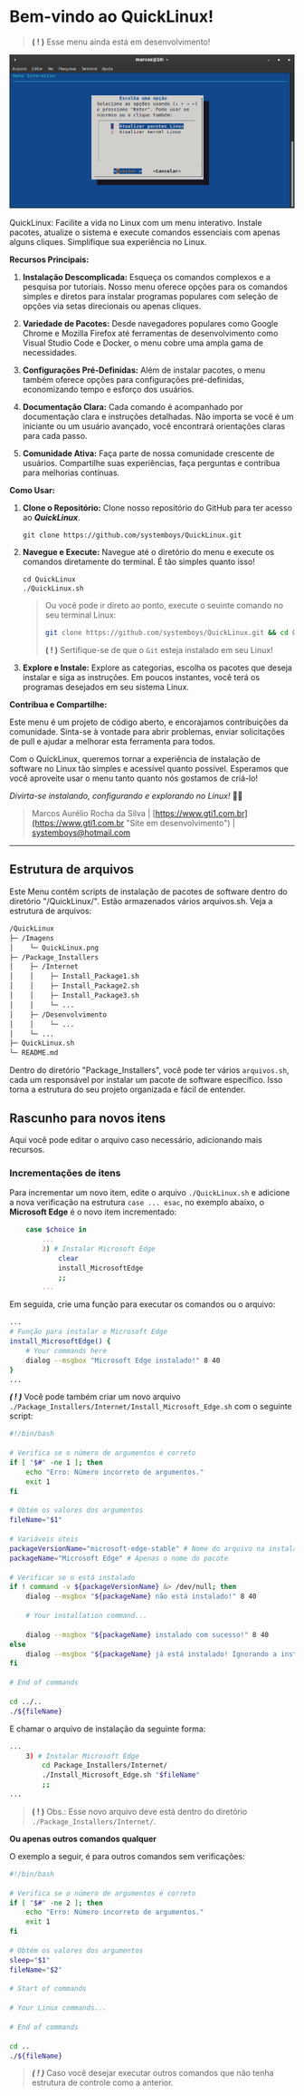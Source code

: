 # **Bem-vindo ao  QuickLinux!**

> **( ! )** Esse menu ainda está em desenvolvimento!

![Menu de instalações de pacotes Linux](./images/QuickLinux.png?raw=true "Menu de instalações de pacotes Linux")

QuickLinux: Facilite a vida no Linux com um menu interativo. Instale pacotes, atualize o sistema e execute comandos essenciais com apenas alguns cliques. Simplifique sua experiência no Linux.

**Recursos Principais:**

1. **Instalação Descomplicada:** Esqueça os comandos complexos e a pesquisa por tutoriais. Nosso menu oferece opções para os comandos simples e diretos para instalar programas populares com seleção de opções via setas direcionais ou apenas cliques.

2. **Variedade de Pacotes:** Desde navegadores populares como Google Chrome e Mozilla Firefox até ferramentas de desenvolvimento como Visual Studio Code e Docker, o menu cobre uma ampla gama de necessidades.

3. **Configurações Pré-Definidas:** Além de instalar pacotes, o menu também oferece opções para configurações pré-definidas, economizando tempo e esforço dos usuários.

4. **Documentação Clara:** Cada comando é acompanhado por documentação clara e instruções detalhadas. Não importa se você é um iniciante ou um usuário avançado, você encontrará orientações claras para cada passo.

5. **Comunidade Ativa:** Faça parte de nossa comunidade crescente de usuários. Compartilhe suas experiências, faça perguntas e contribua para melhorias contínuas.

**Como Usar:**

1. **Clone o Repositório:** Clone nosso repositório do GitHub para ter acesso ao **_QuickLinux_**.

   ```
   git clone https://github.com/systemboys/QuickLinux.git
   ```

2. **Navegue e Execute:** Navegue até o diretório do menu e execute os comandos diretamente do terminal. É tão simples quanto isso!

   ```
   cd QuickLinux
   ./QuickLinux.sh
   ```

   > Ou você pode ir direto ao ponto, execute o seuinte comando no seu terminal Linux:
   > ```bash
   > git clone https://github.com/systemboys/QuickLinux.git && cd QuickLinux && ./QuickLinux.sh
   > ```
   > **( ! )** Sertifique-se de que o `Git` esteja instalado em seu Linux!

3. **Explore e Instale:** Explore as categorias, escolha os pacotes que deseja instalar e siga as instruções. Em poucos instantes, você terá os programas desejados em seu sistema Linux.

**Contribua e Compartilhe:**

Este menu é um projeto de código aberto, e encorajamos contribuições da comunidade. Sinta-se à vontade para abrir problemas, enviar solicitações de pull e ajudar a melhorar esta ferramenta para todos.

Com o QuickLinux, queremos tornar a experiência de instalação de software no Linux tão simples e acessível quanto possível. Esperamos que você aproveite usar o menu tanto quanto nós gostamos de criá-lo!

*Divirta-se instalando, configurando e explorando no Linux!* 🚀🐧

> Marcos Aurélio Rocha da Silva | [https://www.gti1.com.br](https://www.gti1.com.br "Site em desenvolvimento") | systemboys@hotmail.com

---

## Estrutura de arquivos

Este Menu contêm scripts de instalação de pacotes de software dentro do diretório "/QuickLinux/". Estão armazenados vários arquivos.sh. Veja a estrutura de arquivos:

```bash
/QuickLinux
├─ /Imagens
│    └─ QuickLinux.png
├─ /Package_Installers
│    ├─ /Internet
│    │    ├─ Install_Package1.sh
│    │    ├─ Install_Package2.sh
│    │    ├─ Install_Package3.sh
│    │    └─ ...
│    ├─ /Desenvolvimento
│    │    └─ ...
│    └─ ...
├─ QuickLinux.sh
└─ README.md
```

Dentro do diretório "Package_Installers", você pode ter vários `arquivos.sh`, cada um responsável por instalar um pacote de software específico. Isso torna a estrutura do seu projeto organizada e fácil de entender.

## Rascunho para novos itens

Aqui você pode editar o arquivo caso necessário, adicionando mais recursos.

### Incrementações de itens

Para incrementar um novo item, edite o arquivo `./QuickLinux.sh` e adicione a nova verificação na estrutura `case ... esac`, no exemplo abaixo, o **Microsoft Edge** é o novo item incrementado:

```bash
    case $choice in
        ...
        3) # Instalar Microsoft Edge
            clear
            install_MicrosoftEdge
            ;;
        ...
```

Em seguida, crie uma função para executar os comandos ou o arquivo:

```bash
...
# Função para instalar o Microsoft Edge
install_MicrosoftEdge() {
    # Your commands here
    dialog --msgbox "Microsoft Edge instalado!" 8 40
}
...
```

**_( ! )_** Você pode também criar um novo arquivo `./Package_Installers/Internet/Install_Microsoft_Edge.sh` com o seguinte script:

```bash
#!/bin/bash

# Verifica se o número de argumentos é correto
if [ "$#" -ne 1 ]; then
    echo "Erro: Número incorreto de argumentos."
    exit 1
fi

# Obtém os valores dos argumentos
fileName="$1"

# Variáveis úteis
packageVersionName="microsoft-edge-stable" # Nome do arquivo na instalação para procurar a versão no pacote
packageName="Microsoft Edge" # Apenas o nome do pacote

# Verificar se o está instalado
if ! command -v ${packageVersionName} &> /dev/null; then
    dialog --msgbox "${packageName} não está instalado!" 8 40

    # Your installation command...

    dialog --msgbox "${packageName} instalado com sucesso!" 8 40
else
    dialog --msgbox "${packageName} já está instalado! Ignorando a instalação..." 8 40
fi

# End of commands

cd ../..
./${fileName}
```

E chamar o arquivo de instalação da seguinte forma:

```bash
...
    3) # Instalar Microsoft Edge
        cd Package_Installers/Internet/
        ./Install_Microsoft_Edge.sh "$fileName"
        ;;
...
```

> **( ! )** Obs.: Esse novo arquivo deve está dentro do diretório `./Package_Installers/Internet/`.

**Ou apenas outros comandos qualquer**

O exemplo a seguir, é para outros comandos sem verificações:

```bash
#!/bin/bash

# Verifica se o número de argumentos é correto
if [ "$#" -ne 2 ]; then
    echo "Erro: Número incorreto de argumentos."
    exit 1
fi

# Obtém os valores dos argumentos
sleep="$1"
fileName="$2"

# Start of commands

# Your Linux commands...

# End of commands

cd ..
./${fileName}
```

> **_( ! )_** Caso você desejar executar outros comandos que não tenha estrutura de controle como a anterior.